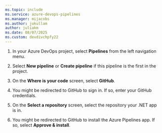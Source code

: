 ```yaml
---
ms.topic: include
ms.service: azure-devops-pipelines
ms.manager: mijacobs
ms.author: jukullam
author: juliakm
ms.date: 08/07/2025
ms.custom: devdivchpfy22
---
```


1. In your Azure DevOps project, select **Pipelines** from the left navigation menu.

1. Select **New pipeline** or **Create pipeline** if this pipeline is the first in the project.

1. On the **Where is your code** screen, select **GitHub**.

1. You might be redirected to GitHub to sign in. If so, enter your GitHub credentials.

1. On the **Select a repository** screen, select the repository your .NET app is in.

1. You might be redirected to GitHub to install the Azure Pipelines app. If so, select **Approve & install**.
